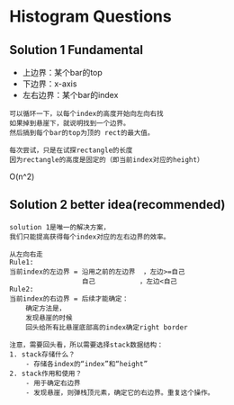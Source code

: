 # Histogram Questions

## Solution 1 Fundamental
- 上边界：某个bar的top
- 下边界：x-axis
- 左右边界：某个bar的index

```
可以循环一下，以每个index的高度开始向左向右找
如果掉到悬崖下，就说明找到一个边界。
然后搞到每个bar的top为顶的 rect的最大值。

每次尝试，只是在试探rectangle的长度
因为rectangle的高度是固定的（即当前index对应的height）

```

O(n^2)

## Solution 2 better idea(recommended)

```
solution 1是唯一的解决方案，
我们只能提高获得每个index对应的左右边界的效率。

从左向右走
Rule1:
当前index的左边界 = 沿用之前的左边界  ，左边>=自己
                  自己           ，左边<自己
Rule2:                  
当前index的右边界 = 后续才能确定：
    确定方法是，
    发现悬崖的时候
    回头给所有比悬崖底部高的index确定right border
```
  
```
注意，需要回头看，所以需要选择stack数据结构：   
1. stack存储什么？
    - 存储各index的“index”和“height”
2. stack作用和使用？
    - 用于确定右边界
    - 发现悬崖，则弹栈顶元素，确定它的右边界。重复这个操作。
    
```
